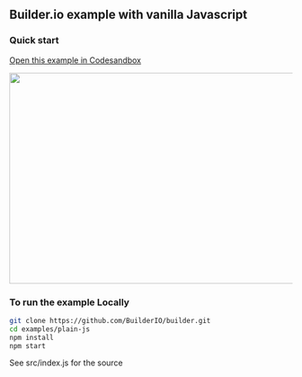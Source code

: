 ## Builder.io example with vanilla Javascript

### Quick start

[Open this example in Codesandbox](https://codesandbox.io/s/github/BuilderIO/builder/tree/master/examples/plain-js)

<a target="_blank" href="https://codesandbox.io/s/github/BuilderIO/builder/tree/main/examples/plain-js">
  <img width="597" height="375" src="https://i.imgur.com/zue72Q0.jpg">
</a>

### To run the example Locally

```bash
git clone https://github.com/BuilderIO/builder.git
cd examples/plain-js
npm install
npm start
```

See src/index.js for the source
